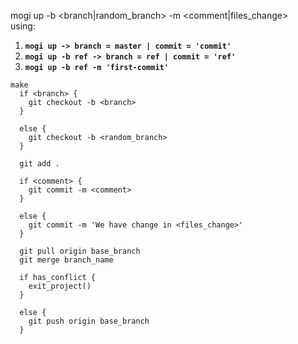 
mogi up -b <branch|random_branch> -m <comment|files_change><br>
using:
1) **`mogi up -> branch = master | commit = 'commit'`**
2) **`mogi up -b ref -> branch = ref | commit = 'ref'`**
3) **`mogi up -b ref -m 'first-commit'`**

````
make
  if <branch> {
    git checkout -b <branch>
  }

  else {
    git checkout -b <random_branch>
  }

  git add .

  if <comment> {
    git commit -m <comment>
  }

  else {
    git commit -m 'We have change in <files_change>'
  }

  git pull origin base_branch
  git merge branch_name

  if has_conflict {
    exit_project()
  }

  else {
    git push origin base_branch
  }
````
